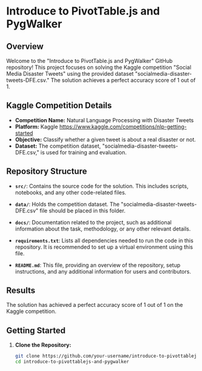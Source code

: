 # Introduce to PivotTable.js and PygWalker

## Overview

Welcome to the "Introduce to PivotTable.js and PygWalker" GitHub repository! This project focuses on solving the Kaggle competition "Social Media Disaster Tweets" using the provided dataset "socialmedia-disaster-tweets-DFE.csv." The solution achieves a perfect accuracy score of 1 out of 1.

## Kaggle Competition Details

- **Competition Name:** Natural Language Processing with Disaster Tweets
- **Platform:** Kaggle https://www.kaggle.com/competitions/nlp-getting-started
- **Objective:** Classify whether a given tweet is about a real disaster or not.
- **Dataset:** The competition dataset, "socialmedia-disaster-tweets-DFE.csv," is used for training and evaluation.

## Repository Structure

- **`src/`**: Contains the source code for the solution. This includes scripts, notebooks, and any other code-related files.
  
- **`data/`**: Holds the competition dataset. The "socialmedia-disaster-tweets-DFE.csv" file should be placed in this folder.

- **`docs/`**: Documentation related to the project, such as additional information about the task, methodology, or any other relevant details.

- **`requirements.txt`**: Lists all dependencies needed to run the code in this repository. It is recommended to set up a virtual environment using this file.

- **`README.md`**: This file, providing an overview of the repository, setup instructions, and any additional information for users and contributors.

## Results

The solution has achieved a perfect accuracy score of 1 out of 1 on the Kaggle competition.

## Getting Started

1. **Clone the Repository:**
   ```bash
   git clone https://github.com/your-username/introduce-to-pivottablejs-and-pygwalker.git
   cd introduce-to-pivottablejs-and-pygwalker
